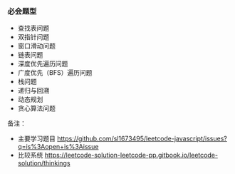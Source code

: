 ### 必会题型

- 查找表问题
- 双指针问题
- 窗口滑动问题
- 链表问题
- 深度优先遍历问题
- 广度优先（BFS）遍历问题
- 栈问题
- 递归与回溯
- 动态规划
- 贪心算法问题


备注：
- 主要学习题目 https://github.com/sl1673495/leetcode-javascript/issues?q=is%3Aopen+is%3Aissue
- 比较系统 https://leetcode-solution-leetcode-pp.gitbook.io/leetcode-solution/thinkings